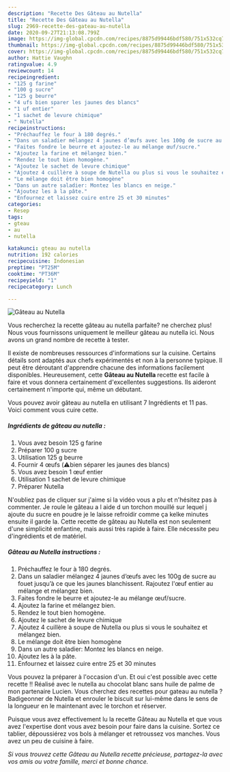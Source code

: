 ```yaml
---
description: "Recette Des Gâteau au Nutella"
title: "Recette Des Gâteau au Nutella"
slug: 2969-recette-des-gateau-au-nutella
date: 2020-09-27T21:13:08.799Z
image: https://img-global.cpcdn.com/recipes/8875d99446bdf580/751x532cq70/gateau-au-nutella-photo-principale-de-la-recette.jpg
thumbnail: https://img-global.cpcdn.com/recipes/8875d99446bdf580/751x532cq70/gateau-au-nutella-photo-principale-de-la-recette.jpg
cover: https://img-global.cpcdn.com/recipes/8875d99446bdf580/751x532cq70/gateau-au-nutella-photo-principale-de-la-recette.jpg
author: Hattie Vaughn
ratingvalue: 4.9
reviewcount: 14
recipeingredient:
- "125 g farine"
- "100 g sucre"
- "125 g beurre"
- "4 ufs bien sparer les jaunes des blancs"
- "1 uf entier"
- "1 sachet de levure chimique"
- " Nutella"
recipeinstructions:
- "Préchauffez le four à 180 degrés."
- "Dans un saladier mélangez 4 jaunes d’œufs avec les 100g de sucre au fouet jusqu’à ce que les jaunes blanchissent. Rajoutez l&#39;œuf entier au mélange et mélangez bien."
- "Faites fondre le beurre et ajoutez-le au mélange œuf/sucre."
- "Ajoutez la farine et mélangez bien."
- "Rendez le tout bien homogène."
- "Ajoutez le sachet de levure chimique"
- "Ajoutez 4 cuillère à soupe de Nutella ou plus si vous le souhaitez et mélangez bien."
- "Le mélange doit être bien homogène"
- "Dans un autre saladier: Montez les blancs en neige."
- "Ajoutez les à la pâte."
- "Enfournez et laissez cuire entre 25 et 30 minutes"
categories:
- Resep
tags:
- gteau
- au
- nutella

katakunci: gteau au nutella 
nutrition: 192 calories
recipecuisine: Indonesian
preptime: "PT25M"
cooktime: "PT36M"
recipeyield: "1"
recipecategory: Lunch

---
```



![Gâteau au Nutella](https://img-global.cpcdn.com/recipes/8875d99446bdf580/751x532cq70/gateau-au-nutella-photo-principale-de-la-recette.jpg)

Vous recherchez la recette gâteau au nutella parfaite? ne cherchez plus! Nous vous fournissons uniquement le meilleur gâteau au nutella ici. Nous avons un grand nombre de recette à tester.

Il existe de nombreuses ressources d'informations sur la cuisine. Certains détails sont adaptés aux chefs expérimentés et non à la personne typique. Il peut être déroutant d'apprendre chacune des informations facilement disponibles. Heureusement, cette <strong> Gâteau au Nutella </strong> recette est facile à faire et vous donnera certainement d'excellentes suggestions. Ils aideront certainement n'importe qui, même un débutant.

<!--inarticleads1-->

Vous pouvez avoir gâteau au nutella en utilisant 7 Ingrédients et 11 pas. Voici comment vous cuire cette.

##### Ingrédients de gâteau au nutella :

1. Vous avez besoin 125 g farine
1. Préparer 100 g sucre
1. Utilisation 125 g beurre
1. Fournir 4 œufs (⚠️bien séparer les jaunes des blancs)
1. Vous avez besoin 1 œuf entier
1. Utilisation 1 sachet de levure chimique
1. Préparer  Nutella


N&#39;oubliez pas de cliquer sur j&#39;aime si la vidéo vous a plu et n&#39;hésitez pas à commenter. Je roule le gâteau a l aide d un torchon mouillé sur lequel j ajoute du sucre en poudre je le laisse refroidir comme ça kelke minutes ensuite il garde la. Cette recette de gâteau au Nutella est non seulement d&#39;une simplicité enfantine, mais aussi très rapide à faire. Elle nécessite peu d&#39;ingrédients et de matériel. 

<!--inarticleads2-->

##### Gâteau au Nutella instructions :

1. Préchauffez le four à 180 degrés.
1. Dans un saladier mélangez 4 jaunes d’œufs avec les 100g de sucre au fouet jusqu’à ce que les jaunes blanchissent. Rajoutez l&#39;œuf entier au mélange et mélangez bien.
1. Faites fondre le beurre et ajoutez-le au mélange œuf/sucre.
1. Ajoutez la farine et mélangez bien.
1. Rendez le tout bien homogène.
1. Ajoutez le sachet de levure chimique
1. Ajoutez 4 cuillère à soupe de Nutella ou plus si vous le souhaitez et mélangez bien.
1. Le mélange doit être bien homogène
1. Dans un autre saladier: Montez les blancs en neige.
1. Ajoutez les à la pâte.
1. Enfournez et laissez cuire entre 25 et 30 minutes


Vous pouvez la préparer à l&#39;occasion d&#39;un. Et oui c&#39;est possible avec cette recette !! Réalisé avec le nutella au chocolat blanc sans huile de palme de mon partenaire Lucien. Vous cherchez des recettes pour gateau au nutella ? Badigeonner de Nutella et enrouler le biscuit sur lui-même dans le sens de la longueur en le maintenant avec le torchon et réserver. 

<!--inarticleads1-->

<p>
Puisque vous avez effectivement lu la recette Gâteau au Nutella et que vous avez l'expertise dont vous avez besoin pour faire dans la cuisine. Sortez ce tablier, dépoussiérez vos bols à mélanger et retroussez vos manches. Vous avez un peu de cuisine à faire.
</p>

<p>
<i>Si vous trouvez cette Gâteau au Nutella recette précieuse, partagez-la avec vos amis ou votre famille, merci et bonne chance.</i>
</p>
